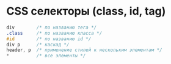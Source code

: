 # CSS селекторы (class, id, tag)

```css
div        /* по названию тега */
.class     /* по названию класса */
#id        /* по названию id */
div p      /* каскад */
header, p  /* применение стилей к нескольким элементам */
*          /* все элементы */
```

